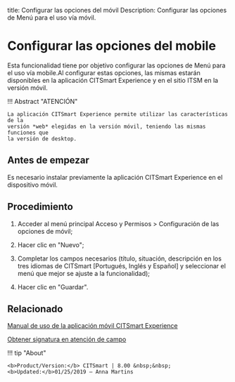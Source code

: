 title: Configurar las opciones del móvil
Description: Configurar las opciones de Menú para el uso vía móvil.
# Configurar las opciones del mobile

Esta funcionalidad tiene por objetivo configurar las opciones de Menú para el uso vía mobile.Al configurar estas opciones, las mismas estarán disponibles en la aplicación CITSmart Experience y en el sitio ITSM en la versión móvil.

!!! Abstract "ATENCIÓN"

    La aplicación CITSmart Experience permite utilizar las características de la 
    versión *web* elegidas en la versión móvil, teniendo las mismas funciones que 
    la versión de desktop.

Antes de empezar
--------------------

Es necesario instalar previamente la aplicación CITSmart Experience en el
dispositivo móvil.

Procedimiento
-----------------

1.  Acceder al menú principal Acceso y Permisos \> Configuración de las opciones
    de móvil;

2.  Hacer clic en "Nuevo";

3.  Completar los campos necesarios (título, situación, descripción en los tres
    idiomas de CITSmart [Portugués, Inglés y Español] y seleccionar el menú que
    mejor se ajuste a la funcionalidad);

4.  Hacer clic en "Guardar".


Relacionado
-----------

[Manual de uso de la aplicación móvil CITSmart Experience](/es-es/citsmart-platform-8/additional-features/mobile-and-field-service/apps/citsmart-app.html)

[Obtener signatura en atención de campo](/es-es/citsmart-platform-8/additional-features/mobile-and-field-service/use/get-signature-in-attendance.html)


!!! tip "About"

    <b>Product/Version:</b> CITSmart | 8.00 &nbsp;&nbsp;
    <b>Updated:</b>01/25/2019 – Anna Martins
